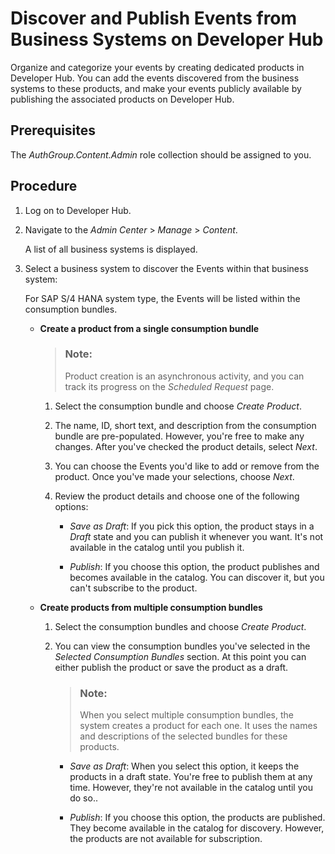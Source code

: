 <!-- loioe86513327e334d05974423cf886a3226 -->

# Discover and Publish Events from Business Systems on Developer Hub

Organize and categorize your events by creating dedicated products in Developer Hub. You can add the events discovered from the business systems to these products, and make your events publicly available by publishing the associated products on Developer Hub.



<a name="loioe86513327e334d05974423cf886a3226__prereq_b2r_4hj_ncc"/>

## Prerequisites

The *AuthGroup.Content.Admin* role collection should be assigned to you.



<a name="loioe86513327e334d05974423cf886a3226__steps_enf_vxn_4dc"/>

## Procedure

1.  Log on to Developer Hub.

2.  Navigate to the *Admin Center* \> *Manage* \> *Content*.

    A list of all business systems is displayed.

3.  Select a business system to discover the Events within that business system:

    For SAP S/4 HANA system type, the Events will be listed within the consumption bundles.

    -   **Create a product from a single consumption bundle**

        > ### Note:  
        > Product creation is an asynchronous activity, and you can track its progress on the *Scheduled Request* page.

        1.  Select the consumption bundle and choose *Create Product*.

        2.  The name, ID, short text, and description from the consumption bundle are pre-populated. However, you're free to make any changes. After you've checked the product details, select *Next*.
        3.  You can choose the Events you'd like to add or remove from the product. Once you've made your selections, choose *Next*.
        4.  Review the product details and choose one of the following options:
            -   *Save as Draft*: If you pick this option, the product stays in a *Draft* state and you can publish it whenever you want. It's not available in the catalog until you publish it.

            -   *Publish*: If you choose this option, the product publishes and becomes available in the catalog. You can discover it, but you can't subscribe to the product.


    -   **Create products from multiple consumption bundles**

        1.  Select the consumption bundles and choose *Create Product*.

        2.  You can view the consumption bundles you've selected in the *Selected Consumption Bundles* section. At this point you can either publish the product or save the product as a draft.

            > ### Note:  
            > When you select multiple consumption bundles, the system creates a product for each one. It uses the names and descriptions of the selected bundles for these products.

            -   *Save as Draft*: When you select this option, it keeps the products in a draft state. You're free to publish them at any time. However, they're not available in the catalog until you do so..

            -   *Publish*: If you choose this option, the products are published. They become available in the catalog for discovery. However, the products are not available for subscription.




